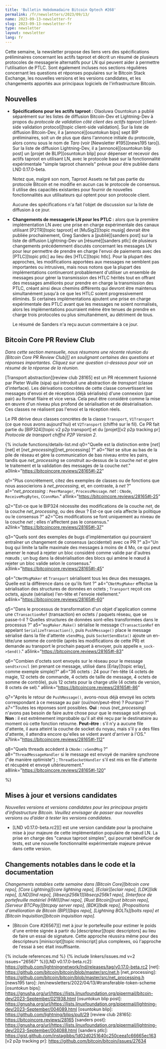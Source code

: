 ```yaml
---
title: 'Bulletin Hebdomadaire Bitcoin Optech #268'
permalink: /fr/newsletters/2023/09/13/
name: 2023-09-13-newsletter-fr
slug: 2023-09-13-newsletter-fr
type: newsletter
layout: newsletter
lang: fr
---
```

Cette semaine, la newsletter propose des liens vers des spécifications
préliminaires concernant les actifs taproot et décrit un résumé de
plusieurs protocoles de messagerie alternatifs pour LN qui peuvent
aider à permettre l'utilisation de PTLC. Sont également incluses nos sections régulières concernant les questions et
réponses populaires sur le Bitcoin Stack Exchange, les nouvelles versions et
les versions candidates, et les changements apportés aux principaux logiciels
de l'infrastructure Bitcoin.

## Nouvelles

- **Spécifications pour les actifs taproot :** Olaoluwa Osuntokun a
  publié séparément sur les listes de diffusion Bitcoin-Dev et
  Lightning-Dev à propos du _protocole de validation côté client des
  actifs taproot_ [client-side validation protocol][topic client-side
  validation]. Sur la liste de diffusion Bitcoin-Dev, il a
  [annoncé][osuntokun bips] sept BIP préliminaires, soit un de plus
  que dans l'annonce initiale du protocole, alors connu sous le nom de
  _Taro_ (voir [Newsletter #195][news195 taro]). Sur la liste de
  diffusion Lightning-Dev, il a [annoncé][osuntokun blip post] un
  [projet de BLIP][osuntokun blip] pour dépenser et recevoir des actifs
  taproot en utilisant LN, avec le protocole basé sur la fonctionnalité
  expérimentale "simple taproot channels" prévue pour être publiée dans
  LND 0.17.0-beta.

  Notez que, malgré son nom, Taproot Assets ne fait pas partie du
  protocole Bitcoin et ne modifie en aucun cas le protocole de
  consensus. Il utilise des capacités existantes pour fournir de
  nouvelles fonctionnalités aux utilisateurs qui optent pour son
  protocole client.

  Aucune des spécifications n'a fait l'objet de discussion sur la
  liste de diffusion à ce jour.

- **Changements de messagerie LN pour les PTLC :** alors que la
  première implémentation LN avec une prise en charge expérimentale des
  canaux utilisant [P2TR][topic taproot] et [MuSig2][topic musig] devrait
  être publiée prochainement, Greg Sanders a [publié][sanders post] sur
  la liste de diffusion Lightning-Dev un [résumé][sanders ptlc] de
  plusieurs changements précédemment discutés concernant les messages LN
  pour leur permettre de prendre en charge l'envoi de paiements avec des
  [PTLC][topic ptlc] au lieu des [HTLC][topic htlc]. Pour la plupart
  des approches, les modifications apportées aux messages ne semblent
  pas importantes ou intrusives, mais nous notons que la plupart des
  implémentations continueront probablement d'utiliser un ensemble de
  messages pour gérer la transmission des HTLC hérités tout en offrant
  des messages améliorés pour prendre en charge la transmission des PTLC,
  créant ainsi deux chemins différents qui devront être maintenus
  simultanément jusqu'à ce que les HTLC soient progressivement
  éliminés. Si certaines implémentations ajoutent une prise en charge
  expérimentale des PTLC avant que les messages ne soient normalisés,
  alors les implémentations pourraient même être tenues de prendre en
  charge trois protocoles ou plus simultanément, au détriment de tous.

  Le résumé de Sanders n'a reçu aucun commentaire à ce jour.

## Bitcoin Core PR Review Club

*Dans cette section mensuelle, nous résumons une récente réunion du
[Bitcoin Core PR Review Club][] en soulignant certaines des questions
et réponses importantes. Cliquez sur une question ci-dessous pour voir
un résumé de la réponse de la réunion.*

[Transport abstraction][review club 28165] est un PR récemment fusionné par Pieter Wuille (sipa) qui introduit une abstraction de
_transport_ (classe d'interface). Les dérivations concrètes de cette classe convertissent les messages d'envoi et de réception (déjà
sérialisés) d'une connexion (par pair) au format filaire et vice versa. Cela peut être considéré comme la mise en œuvre d'un niveau plus
profond de sérialisation et de désérialisation. Ces classes ne réalisent pas l'envoi et la réception réels.

Le PR dérive deux classes concrètes de la classe `Transport`, `V1Transport` (ce que nous avons aujourd'hui) et `V2Transport` (chiffré sur
le fil). Ce PR fait partie du [BIP324][topic v2 p2p transport] et du [projet][v2 p2p tracking pr] _Protocole de transport chiffré P2P
Version 2_.

{% include functions/details-list.md
  q0="Quelle est la distinction entre [*net*][net] et [*net_processing*][net_processing] ?"
  a0="*Net* se situe au bas de la pile de réseau et gère
       la communication de bas niveau entre les pairs, tandis que *net_processing*
       se construit au-dessus de la couche *net* et gère le traitement
       et la validation des messages de la couche *net*."
  a0link="https://bitcoincore.reviews/28165#l-22"

  q1="Plus concrètement, citez des exemples de classes ou de fonctions que nous associerions à *net_processing*,
      et, en contraste, à *net* ?"
  a1="*net_processing* : `PeerManager`, `ProcessMessage`.
      *net* : `CNode`, `ReceiveMsgBytes`, `CConnMan`."
  a1link="https://bitcoincore.reviews/28165#l-25"

 q2="Est-ce que le BIP324 nécessite des modifications de la couche *net*, de la couche *net_processing*, ou des deux ?
      Est-ce que cela affecte la politique ou le consensus ?"
  a2="Ces modifications se font uniquement au niveau de la couche *net* ; elles n'affectent pas le consensus."
  a2link="https://bitcoincore.reviews/28165#l-37"

  q3="Quels sont des exemples de bugs d'implémentation qui pourraient entraîner un changement de consensus (accidentel) avec ce PR ?"
  a3="Un bug qui limite la taille maximale des messages à moins de
      4 Mo, ce qui peut amener le nœud à rejeter un bloc considéré comme valide par d'autres
      nœuds ; un bug dans la désérialisation des blocs
      qui amène le nœud à rejeter un bloc valide selon le consensus."
  a3link="https://bitcoincore.reviews/28165#l-45"

q4="`CNetMsgMaker` et `Transport` sérialisent tous les deux des messages. Quelle est la différence dans ce qu'ils font ?"
  a4="`CNetMsgMaker` effectue la sérialisation des structures de données
      en octets ; `Transport` reçoit ces octets, ajoute
      (sérialise) l'en-tête et l'envoie réellement."
  a4link="https://bitcoincore.reviews/28165#l-60"

  q5="Dans le processus de transformation d'un objet d'application comme une `CTransactionRef` (transaction)
      en octets / paquets réseau, que se passe-t-il ? Quelles structures de données sont-elles transformées dans le processus ?"
  a5="`msgMaker.Make()` sérialise le message `CTransactionRef` en
      appelant `SerializeTransaction()`, puis `PushMessage()` place le
      message sérialisé dans la file d'attente `vSendMsg`, puis `SocketSendData()`
      ajoute un en-tête/une somme de contrôle (après les modifications de cette PR) et demande au transport le prochain paquet à envoyer,
      puis appelle `m_sock->Send()`."
  a5link="https://bitcoincore.reviews/28165#l-83"

  q6="Combien d'octets sont envoyés sur le réseau pour le message `sendtxrcncl` (en prenant ce message, utilisé
      dans [Erlay][topic erlay], comme exemple simple)?"
  a6="36 octets : 24 pour l'en-tête (4 octets de magie, 12 octets de commande,
      4 octets de taille de message, 4 octets de somme de contrôle), puis 12 octets pour la
      charge utile (4 octets de version, 8 octets de sel)."
  a6link="https://bitcoincore.reviews/28165#l-86"

  q7="Après le retour de `PushMessage()`, avons-nous déjà envoyé les octets correspondant à ce message au pair
      (oui/non/peut-être) ? Pourquoi ?"
  a7="Toutes les réponses sont possibles. **Oui** : nous (*net_processing*) n'avons pas besoin de faire
      autre chose pour que le message soit envoyé.
      **Non** : il est extrêmement improbable qu'il ait été reçu par le destinataire au moment où cette fonction retourne.
      **Peut-être** : s'il n'y a aucune file d'attente, il aura atteint
      la couche de socket du noyau, mais s'il y a des files d'attente, il
      attendra encore qu'elles se vident avant d'arriver
      à l'OS."
  a7link="https://bitcoincore.reviews/28165#l-112"

  q8="Quels threads accèdent à `CNode::vSendMsg` ?"
  a8="`ThreadMessageHandler` si le message est envoyé de manière synchrone
      (\"de manière optimiste\") ; `ThreadSocketHandler` s'il est mis en file d'attente
      et récupéré et envoyé ultérieurement."
  a8link="https://bitcoincore.reviews/28165#l-120"

%}

## Mises à jour et versions candidates

*Nouvelles versions et versions candidates pour les principaux projets d’infrastructure Bitcoin.
 Veuillez envisager de passer aux nouvelles versions ou d’aider à tester les versions candidates.*

- [LND v0.17.0-beta.rc2][] est une version candidate pour la prochaine mise à jour majeure
  de cette implémentation populaire de nœud LN. La prise en charge des "canaux taproot simples", qui pourrait bénéficier
  de tests, est une nouvelle fonctionnalité expérimentale majeure prévue dans cette version.

## Changements notables dans le code et la documentation

*Changements notables cette semaine dans [Bitcoin Core][bitcoin core repo], [Core
Lightning][core lightning repo], [Eclair][eclair repo], [LDK][ldk repo],
[LND][lnd repo], [libsecp256k1][libsecp256k1 repo], [Interface de portefeuille matériel (HWI)][hwi repo],
[Rust Bitcoin][rust bitcoin repo], [Serveur BTCPay][btcpay server repo], [BDK][bdk repo],
[Propositions d'amélioration de Bitcoin (BIP)][bips repo], [Lightning BOLTs][bolts repo] et
[Bitcoin Inquisition][bitcoin inquisition repo].*

- [Bitcoin Core #26567][] met à jour le portefeuille pour estimer le poids d'une
  entrée signée à partir du [descripteur][topic descriptors] au lieu de faire un essai de signature.
  Cette approche réussira même pour des descripteurs [miniscript][topic miniscript] plus complexes,
  où l'approche de l'essai à sec était insuffisante.

{% include references.md %}
{% include linkers/issues.md v=2 issues="26567" %}[LND v0.17.0-beta.rc2]: https://github.com/lightningnetwork/lnd/releases/tag/v0.17.0-beta.rc2
[net]: https://github.com/bitcoin/bitcoin/blob/master/src/net.h
[net_processing]: https://github.com/bitcoin/bitcoin/blob/master/src/net_processing.h
[news195 taro]: /en/newsletters/2022/04/13/#transferable-token-scheme
[osuntokun bips]: https://gnusha.org/url/https://lists.linuxfoundation.org/pipermail/bitcoin-dev/2023-September/021938.html
[osuntokun blip post]: https://gnusha.org/url/https://lists.linuxfoundation.org/pipermail/lightning-dev/2023-September/004089.html
[osuntokun blip]: https://github.com/lightning/blips/pull/29
[review club 28165]: https://bitcoincore.reviews/28165
[sanders post]: https://gnusha.org/url/https://lists.linuxfoundation.org/pipermail/lightning-dev/2023-September/004088.html
[sanders ptlc]: https://gist.github.com/instagibbs/1d02d0251640c250ceea1c66665ec163
[v2 p2p tracking pr]: https://github.com/bitcoin/bitcoin/issues/27634
